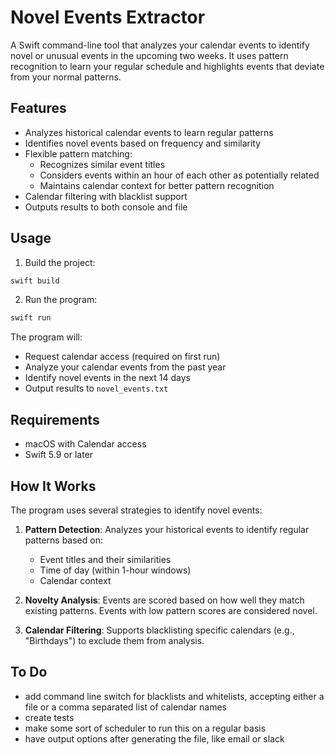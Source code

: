 # Novel Events Extractor

A Swift command-line tool that analyzes your calendar events to identify novel or unusual events in the upcoming two weeks. It uses pattern recognition to learn your regular schedule and highlights events that deviate from your normal patterns.

## Features

- Analyzes historical calendar events to learn regular patterns
- Identifies novel events based on frequency and similarity
- Flexible pattern matching:
  - Recognizes similar event titles
  - Considers events within an hour of each other as potentially related
  - Maintains calendar context for better pattern recognition
- Calendar filtering with blacklist support
- Outputs results to both console and file

## Usage

1. Build the project:
```bash
swift build
```

2. Run the program:
```bash
swift run
```

The program will:
- Request calendar access (required on first run)
- Analyze your calendar events from the past year
- Identify novel events in the next 14 days
- Output results to `novel_events.txt`

## Requirements

- macOS with Calendar access
- Swift 5.9 or later

## How It Works

The program uses several strategies to identify novel events:

1. **Pattern Detection**: Analyzes your historical events to identify regular patterns based on:
   - Event titles and their similarities
   - Time of day (within 1-hour windows)
   - Calendar context

2. **Novelty Analysis**: Events are scored based on how well they match existing patterns. Events with low pattern scores are considered novel.

3. **Calendar Filtering**: Supports blacklisting specific calendars (e.g., "Birthdays") to exclude them from analysis. 


## To Do
- add command line switch for blacklists and whitelists, accepting either a file or a comma separated list of calendar names
- create tests
- make some sort of scheduler to run this on a regular basis
- have output options after generating the file, like email or slack